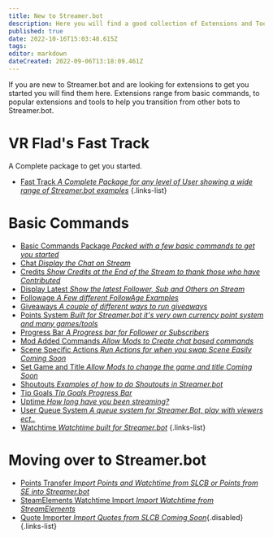```yaml
---
title: New to Streamer.bot
description: Here you will find a good collection of Extensions and Tools, for users that are new to Streamer.bot.
published: true
date: 2022-10-16T15:03:48.615Z
tags: 
editor: markdown
dateCreated: 2022-09-06T13:18:09.461Z
---
```


If you are new to Streamer.bot and are looking for extensions to get you started you will find them here. Extensions range from basic commands, to popular extensions and tools to help you transition from other bots to Streamer.bot. 

# VR Flad's Fast Track
A Complete package to get you started.
- [Fast Track *A Complete Package for any level of User showing a wide range of Streamer.bot examples*](https://vrflad.com/fasttrack/)
{.links-list}

# Basic Commands
- [Basic Commands Package *Packed with a few basic commands to get you started*](/extensions/basic-commands-package)
- [Chat *Display the Chat on Stream*](/extensions/stream-chat)
- [Credits *Show Credits at the End of the Stream to thank those who have Contributed*](/extensions/credits)
- [Display Latest *Show the latest Follower, Sub and Others on Stream*](/extensions/display-latest)
- [Followage *A Few different FollowAge Examples*](/extensions/followage-command)
- [Giveaways *A couple of different ways to run giveaways*](/extensions/giveaways)
- [Points System *Built for Streamer.bot it's very own currency point system and many games/tools*](/extensions/points-system-links)
- [Progress Bar *A Progress bar for Follower or Subscribers*](/extensions/quick-goal-progress-bar)
- [Mod Added Commands *Allow Mods to Create chat based commands*](/extensions/mod-added-commands)
- [Scene Specific Actions *Run Actions for when you swap Scene Easily*  *Coming Soon*](/extensions/scene-switch)
- [Set Game and Title *Allow Mods to change the game and title* *Coming Soon*]()
- [Shoutouts *Examples of how to do Shoutouts in Streamer.bot*](/extensions/shoutout-examples)
- [Tip Goals *Tip Goals Progress Bar*](/extensions/tips-goal-progress-bar-streamElements)
- [Uptime *How long have you been streaming?*](/extensions/uptime)
- [User Queue System *A queue system for Streamer.Bot, play with viewers ect..*](/extensions/user-queue-system)
- [Watchtime *Watchtime built for Streamer.bot*](/extensions/watchtime)
{.links-list}

# Moving over to Streamer.bot
- [Points Transfer *Import Points and Watchtime from SLCB or Points from SE into Streamer.bot*](/extensions/points-system-points-transfer)
- [SteamElements Watchtime Import *Import Watchtime from StreamElements*](/extensions/steamelements-watchtime-import)
- [Quote Importer *Import Quotes from SLCB* *Coming Soon*](/extensions/quote-importer){.disabled}
{.links-list}